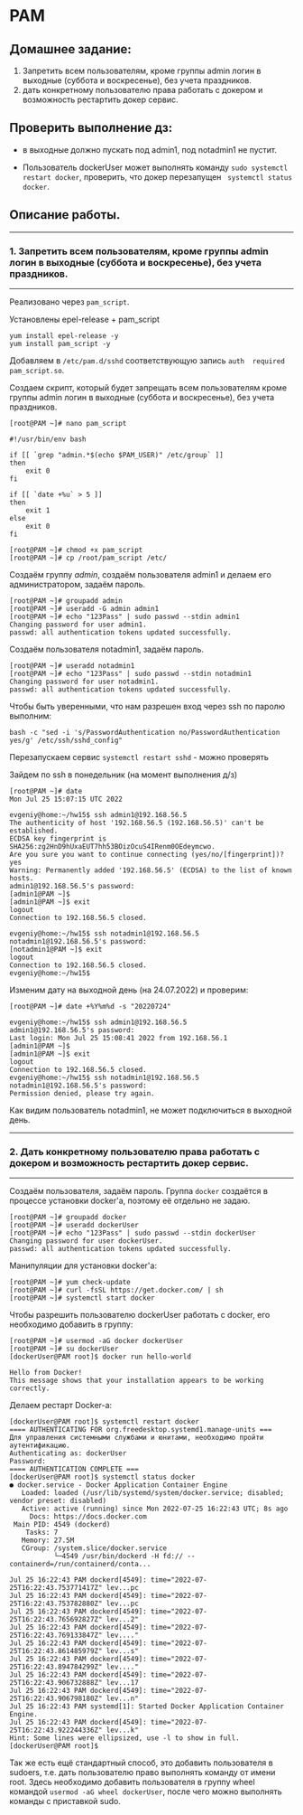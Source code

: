 # PAM

## Домашнее задание:

1. Запретить всем пользователям, кроме группы admin логин в выходные (суббота и воскресенье), без учета праздников.
2. дать конкретному пользователю права работать с докером и возможность рестартить докер сервис.


## Проверить выполнение дз:
- в выходные должно пускать под admin1, под notadmin1 не пустит.

- Пользователь dockerUser может выполнять команду ```sudo systemctl restart docker```, проверить, что докер перезапущен ``` systemctl status docker```.



## Описание работы.
____________________________________
### 1. Запретить всем пользователям, кроме группы admin логин в выходные (суббота и воскресенье), без учета праздников.
____________________________________

Реализовано через ```pam_script```.

Установлены epel-release + pam_script
```
yum install epel-release -y
yum install pam_script -y
```
Добавляем в ```/etc/pam.d/sshd``` соответствующую запись ```auth  required  pam_script.so```.

Создаем скрипт, который будет запрещать всем пользователям кроме группы admin логин в выходные (суббота и воскресенье), без учета праздников.
```
[root@PAM ~]# nano pam_script

#!/usr/bin/env bash

if [[ `grep "admin.*$(echo $PAM_USER)" /etc/group` ]]
then
    exit 0
fi

if [[ `date +%u` > 5 ]]
then
    exit 1
else
    exit 0
fi

[root@PAM ~]# chmod +x pam_script
[root@PAM ~]# cp /root/pam_script /etc/
```
Создаём группу *admin*, создаём пользователя admin1 и делаем его администратором, задаём пароль.
```
[root@PAM ~]# groupadd admin
[root@PAM ~]# useradd -G admin admin1
[root@PAM ~]# echo "123Pass" | sudo passwd --stdin admin1
Changing password for user admin1.
passwd: all authentication tokens updated successfully.
```
Создаём пользователя notadmin1, задаём пароль.
```
[root@PAM ~]# useradd notadmin1
[root@PAM ~]# echo "123Pass" | sudo passwd --stdin notadmin1
Changing password for user notadmin1.
passwd: all authentication tokens updated successfully.
```
Чтобы быть уверенными, что нам разрешен вход через ssh по паролю выполним:
```
bash -c "sed -i 's/PasswordAuthentication no/PasswordAuthentication yes/g' /etc/ssh/sshd_config"
```
Перезапускаем сервис ```systemctl restart sshd``` - можно проверять

Зайдем по ssh в понедельник (на момент выполнения д/з)
```
[root@PAM ~]# date
Mon Jul 25 15:07:15 UTC 2022

evgeniy@home:~/hw15$ ssh admin1@192.168.56.5
The authenticity of host '192.168.56.5 (192.168.56.5)' can't be established.
ECDSA key fingerprint is SHA256:zg2HnD9hUxaEUT7hh53BOizOcuS4IRenm0OEdeymcwo.
Are you sure you want to continue connecting (yes/no/[fingerprint])? yes
Warning: Permanently added '192.168.56.5' (ECDSA) to the list of known hosts.
admin1@192.168.56.5's password: 
[admin1@PAM ~]$ 
[admin1@PAM ~]$ exit
logout
Connection to 192.168.56.5 closed.

evgeniy@home:~/hw15$ ssh notadmin1@192.168.56.5
notadmin1@192.168.56.5's password: 
[notadmin1@PAM ~]$ exit
logout
Connection to 192.168.56.5 closed.
evgeniy@home:~/hw15$ 
```
Изменим дату на выходной день (на 24.07.2022) и проверим:
```
[root@PAM ~]# date +%Y%m%d -s "20220724"

evgeniy@home:~/hw15$ ssh admin1@192.168.56.5
admin1@192.168.56.5's password: 
Last login: Mon Jul 25 15:08:41 2022 from 192.168.56.1
[admin1@PAM ~]$ 
[admin1@PAM ~]$ exit
logout
Connection to 192.168.56.5 closed.
evgeniy@home:~/hw15$ ssh notadmin1@192.168.56.5
notadmin1@192.168.56.5's password: 
Permission denied, please try again.
```
Как видим пользователь notadmin1, не может подключиться в выходной день.
____________________________________
### 2. Дать конкретному пользователю права работать с докером и возможность рестартить докер сервис.
____________________________________

Создаём пользователя, задаём пароль. Группа ```docker``` создаётся в процессе установки docker'а, поэтому её отдельно не задаю.
```
[root@PAM ~]# groupadd docker
[root@PAM ~]# useradd dockerUser
[root@PAM ~]# echo "123Pass" | sudo passwd --stdin dockerUser
Changing password for user dockerUser.
passwd: all authentication tokens updated successfully.
```
Манипуляции для установки docker'а:
```
[root@PAM ~]# yum check-update
[root@PAM ~]# curl -fsSL https://get.docker.com/ | sh
[root@PAM ~]# systemctl start docker
```
Чтобы разрешить пользователю dockerUser работать с docker, его необходимо добавить в группу:
```
[root@PAM ~]# usermod -aG docker dockerUser
[root@PAM ~]# su dockerUser
[dockerUser@PAM root]$ docker run hello-world

Hello from Docker!
This message shows that your installation appears to be working correctly.
```
Делаем рестарт Docker-a:
```
[dockerUser@PAM root]$ systemctl restart docker
==== AUTHENTICATING FOR org.freedesktop.systemd1.manage-units ===
Для управления системными службами и юнитами, необходимо пройти аутентификацию.
Authenticating as: dockerUser
Password: 
==== AUTHENTICATION COMPLETE ===
[dockerUser@PAM root]$ systemctl status docker
● docker.service - Docker Application Container Engine
   Loaded: loaded (/usr/lib/systemd/system/docker.service; disabled; vendor preset: disabled)
   Active: active (running) since Mon 2022-07-25 16:22:43 UTC; 8s ago
     Docs: https://docs.docker.com
 Main PID: 4549 (dockerd)
    Tasks: 7
   Memory: 27.5M
   CGroup: /system.slice/docker.service
           └─4549 /usr/bin/dockerd -H fd:// --containerd=/run/containerd/conta...

Jul 25 16:22:43 PAM dockerd[4549]: time="2022-07-25T16:22:43.753771417Z" lev...pc
Jul 25 16:22:43 PAM dockerd[4549]: time="2022-07-25T16:22:43.753782880Z" lev...pc
Jul 25 16:22:43 PAM dockerd[4549]: time="2022-07-25T16:22:43.765692827Z" lev...2"
Jul 25 16:22:43 PAM dockerd[4549]: time="2022-07-25T16:22:43.769133847Z" lev...."
Jul 25 16:22:43 PAM dockerd[4549]: time="2022-07-25T16:22:43.861485979Z" lev...s"
Jul 25 16:22:43 PAM dockerd[4549]: time="2022-07-25T16:22:43.894784299Z" lev...."
Jul 25 16:22:43 PAM dockerd[4549]: time="2022-07-25T16:22:43.906732888Z" lev...17
Jul 25 16:22:43 PAM dockerd[4549]: time="2022-07-25T16:22:43.906798180Z" lev...n"
Jul 25 16:22:43 PAM systemd[1]: Started Docker Application Container Engine.
Jul 25 16:22:43 PAM dockerd[4549]: time="2022-07-25T16:22:43.922244336Z" lev...k"
Hint: Some lines were ellipsized, use -l to show in full.
[dockerUser@PAM root]$ 

```
Так же есть ещё стандартный способ, это добавить пользователя в sudoers, т.е. дать пользователю право выполнять команду от имени root. Здесь необходимо добавить пользователя в группу wheel командой ```usermod -aG wheel dockerUser```, после чего можно выполнять команды с приставкой sudo.




